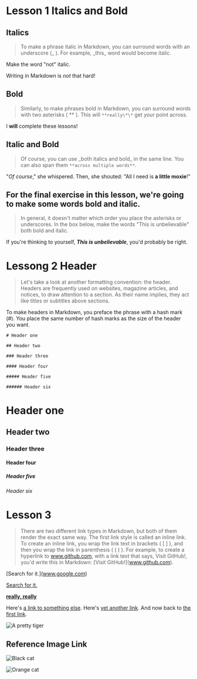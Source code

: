 # Lesson 1 Italics and Bold

## Italics

> To make a phrase italic in Markdown, you can surround words with an underscore (_ ). For example, \_this_ word would become italic.

Make the word "not" italic.

Writing in Markdown is _not_ that hard!

## Bold

> Similarly, to make phrases bold in Markdown, you can surround words with two asterisks ( ** ). This will `**really\*\*` get your point across.

I **will** complete these lessons!

## Italic and Bold

> Of course, you can use \_both italics and bold\_ in the same line. You can also span them `**across multiple words**`.

"_Of course_," she whispered. Then, she shouted: "All I need is **a little moxie**!"

## For the final exercise in this lesson, we're going to make some words bold and italic.

> In general, it doesn't matter which order you place the asterisks or underscores. In the box below, make the words "This is unbelievable" both bold and italic.

If you're thinking to yourself, **_This is unbelievable_**, you'd probably be right.

# Lessong 2 Header

> Let's take a look at another formatting convention: the header. Headers are frequently used on websites, magazine articles, and notices, to draw attention to a section. As their name implies, they act like titles or subtitles above sections.

To make headers in Markdown, you preface the phrase with a hash mark (#). You place the same number of hash marks as the size of the header you want.

`# Header one`

`## Header two`

`### Header three`

`#### Header four`

`##### Header five`

`###### Header six`

# Header one

## Header two

### Header three

#### Header four

##### Header five

###### Header six

# Lesson 3

> There are two different link types in Markdown, but both of them render the exact same way. The first link style is called an inline link. To create an inline link, you wrap the link text in brackets ( [ ] ), and then you wrap the link in parenthesis ( ( ) ). For example, to create a hyperlink to www.github.com, with a link text that says, Visit GitHub!, you'd write this in Markdown: \[Visit GitHub!](www.github.com).

\[Search for it.](www.google.com)

[Search for it.](www.google.com)

[**really, really**](www.dailykitten.com)

Here's [a link to something else][another place].
Here's [yet another link][another-link].
And now back to [the first link][another place].

[another place]: www.github.com
[another-link]: www.google.com

![A pretty tiger](https://upload.wikimedia.org/wikipedia/commons/5/56/Tiger.50.jpg)

## Reference Image Link

![Black cat][black]

![Orange cat][orange]

[black]: https://upload.wikimedia.org/wikipedia/commons/a/a3/81_INF_DIV_SSI.jpg
[orange]: http://icons.iconarchive.com/icons/google/noto-emoji-animals-nature/256/22221-cat-icon.png
